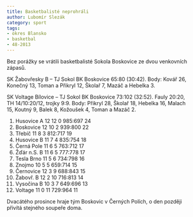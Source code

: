 ```yaml
---
title: Basketbalisté neprohráli
author: Lubomír Slezák
category: sport
tags:
- okres Blansko
- basketbal
- 48-2013
---
```


Bez porážky se vrátili basketbalisté Sokola Boskovice ze dvou venkovních zápasů.

SK Žabovřesky B – TJ Sokol BK Boskovice 65:80 (30:42). Body: Kovář 26, Konečný 13, Toman a Přikryl 12, Školař 7, Mazáč a Hebelka 3.

SK Voltage Bílovice – TJ Sokol BK Boskovice 73:102 (32:52). Fauly 20:20, TH 14/10:20/12, trojky 9:9. Body: Přikryl 28, Školař 18, Hebelka 16, Malach 15, Koutný 9, Balek 8, Kožoušek 4, Toman a Mazáč 2.

1. Husovice A 12 12 0 985:697 24
2. Boskovice 12 10 2 939:800 22
3. Třebíč 11 8 3 812:717 19
4. Husovice B 11 7 4 835:754 18
5. Černá Pole 11 6 5 763:712 17
6. Žďár n.S. B 11 6 5 777:778 17
7. Tesla Brno 11 5 6 734:798 16
8. Znojmo 10 5 5 659:714 15
9. Černovice 12 3 9 688:843 15
10. Žabovř. B 12 2 10 716:813 14
11. Vysočina B 10 3 7 649:696 13
12. Voltage 11 0 11 729:964 11

Dvacátého prosince hraje tým Boskovic v Černých Polích, o den později přivítá stejného soupeře doma.